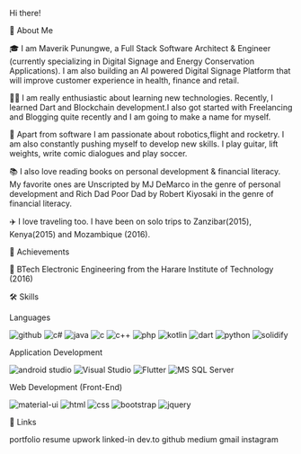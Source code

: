 Hi there! 

🚀 About Me

🎓 I am Maverik Punungwe, a Full Stack Software Architect & Engineer (currently specializing in Digital Signage and Energy Conservation Applications). I am also building an AI powered Digital Signage Platform that will improve customer experience in health, finance and retail.

👨‍💻 I am really enthusiastic about learning new technologies. Recently, I learned Dart and Blockchain development.I also got started with Freelancing and Blogging quite recently and I am going to make a name for myself.

🎸 Apart from software I am passionate about robotics,flight and rocketry. I am also constantly pushing myself to develop new skills. I play guitar, lift weights, write comic dialogues and play soccer.

📚 I also love reading books on personal development & financial literacy. My favorite ones are Unscripted by MJ DeMarco in the genre of personal development and Rich Dad Poor Dad by Robert Kiyosaki in the genre of financial literacy.

✈️ I love traveling too. I have been on solo trips to Zanzibar(2015), Kenya(2015) and Mozambique (2016).

🏅 Achievements

📝 BTech Electronic Engineering from the Harare Institute of Technology (2016)

🛠️ Skills

Languages

![github](https://img.shields.io/badge/GitHub-100000?style=for-the-badge&logo=github&logoColor=white)
![c#](https://img.shields.io/badge/C%23-239120?style=for-the-badge&logo=c-sharp&logoColor=white)
![java](https://img.shields.io/badge/Java-ED8B00?style=for-the-badge&logo=java&logoColor=white)
![c](https://img.shields.io/badge/C-00599C?style=for-the-badge&logo=c&logoColor=white)
![c++](https://img.shields.io/badge/C%2B%2B-00599C?style=for-the-badge&logo=c%2B%2B&logoColor=white)
![php](https://img.shields.io/badge/PHP-777BB4?style=for-the-badge&logo=php&logoColor=white)
![kotlin](https://img.shields.io/badge/Kotlin-0095D5?&style=for-the-badge&logo=kotlin&logoColor=white)
![dart](https://img.shields.io/badge/Dart-0175C2?style=for-the-badge&logo=dart&logoColor=white)
![python](https://img.shields.io/badge/Python-FFD43B?style=for-the-badge&logo=python&logoColor=blue)
![solidify](https://img.shields.io/badge/Solidity-e6e6e6?style=for-the-badge&logo=solidity&logoColor=black)


Application Development

![android studio](https://img.shields.io/badge/Android_Studio-3DDC84?style=for-the-badge&logo=android-studio&logoColor=white)
![Visual Studio](https://img.shields.io/badge/Visual_Studio-5C2D91?style=for-the-badge&logo=visual%20studio&logoColor=white)
![Flutter](https://img.shields.io/badge/Flutter-02569B?style=for-the-badge&logo=flutter&logoColor=white)
![MS SQL Server](https://img.shields.io/badge/Microsoft_SQL_Server-CC2927?style=for-the-badge&logo=microsoft-sql-server&logoColor=white)


Web Development (Front-End)

![material-ui](https://img.shields.io/badge/Material%20UI-007FFF?style=for-the-badge&logo=mui&logoColor=white)
![html](https://img.shields.io/badge/HTML5-E34F26?style=for-the-badge&logo=html5&logoColor=white)
![css](https://img.shields.io/badge/CSS3-1572B6?style=for-the-badge&logo=css3&logoColor=white)
![bootstrap](	https://img.shields.io/badge/Bootstrap-563D7C?style=for-the-badge&logo=bootstrap&logoColor=white)
![jquery](https://img.shields.io/badge/jQuery-0769AD?style=for-the-badge&logo=jquery&logoColor=white)


🔗 Links

portfolio resume upwork linked-in dev.to github medium gmail instagram
